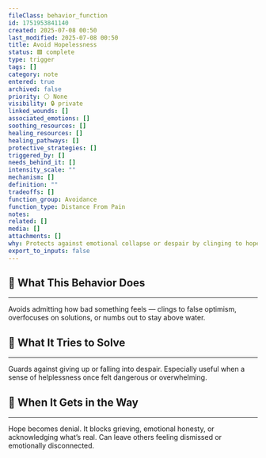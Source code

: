 ```yaml
---
fileClass: behavior_function
id: 1751953841140
created: 2025-07-08 00:50
last_modified: 2025-07-08 00:50
title: Avoid Hopelessness
status: 🟩 complete
type: trigger
tags: []
category: note
entered: true
archived: false
priority: ⚪ None
visibility: 🔒 private
linked_wounds: []
associated_emotions: []
soothing_resources: []
healing_resources: []
healing_pathways: []
protective_strategies: []
triggered_by: []
needs_behind_it: []
intensity_scale: ""
mechanism: []
definition: ""
tradeoffs: []
function_group: Avoidance
function_type: Distance From Pain
notes: 
related: []
media: []
attachments: []
why: Protects against emotional collapse or despair by clinging to hope, staying distracted, or avoiding reminders of helplessness. Common in trauma and loss survivors.
export_to_inputs: false
---
```


## 🧠 What This Behavior Does
---
Avoids admitting how bad something feels — clings to false optimism, overfocuses on solutions, or numbs out to stay above water.

## 🔁 What It Tries to Solve
---
Guards against giving up or falling into despair. Especially useful when a sense of helplessness once felt dangerous or overwhelming.

## 🚧 When It Gets in the Way
---
Hope becomes denial. It blocks grieving, emotional honesty, or acknowledging what’s real. Can leave others feeling dismissed or emotionally disconnected.
